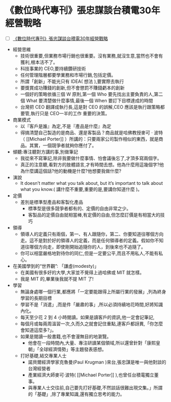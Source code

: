 # 《數位時代專刊》張忠謀談台積電30年經營戰略

- [ ] [《數位時代專刊》張忠謀談台積電30年經營戰略](https://drive.google.com/file/d/1YEbKIQ3hiD1HJCNsTBGL0oWSYWumNy5F/view?usp=sharing)

- 經營思維
	- 技術很重要,但業務市場行銷也很重要。沒有業務,就沒生意,當然也不會有獲利,根本活不了。
	- 科技事業的 CEO,要持續鑽研技術
	- 任何管理階層都要學業務和市場行銷,包括定價。
	- 所謂「創新」不能光只有 IDEA( 想法 ),要實際去執行
	- 要獎賞成功賺錢的創新,但不會懲罰不賺錢虧本的創新
	- 一個好的策略依循三個 W 原則,第一個 Who 要先找出主要負責的人,第二個 What 要清楚做什麼事情,最後一個 When 要訂下目標達成的時間
	- 台灣把 CEO 翻譯成執行長,這是對 CEO 的誤解,CEO 應該是執行跟策略都要管,執行只是 CEO一半的工作
重要的決策。
- 商業模式
	- 以『客戶是誰』為定,不是『產品是什麼』為定
	- 得搞清楚自己製造的是商品、還是客製品？商品就是哈佛教授麥可 · 波特（ [[Michael Porter]] ）所講的：只要兩家公司製作相似的東西，就是商品。其實，一個競爭者就夠你應付了。
- 傾聽:專注聽對方講的事,別做筆記
	- 我從來不寫筆記,除非我要做什麼事情、怕會議後忘了,才頂多寫兩個字。
	- 真正的注意聽,看對方的肢體語言,才有時間去想。他為什麼用這幾個字?他為什麼講這個話?他的動機是什麼?他想要我做什麼?
- 演說
	- It doesn’t matter what you talk about, but it’s important to talk about what you know.( 講什麼不重要,重要的是,要講你知道什麼 )。
- 定價
	- 差別是標準型產品和客製化產品
		- 標準型是很多競爭者都有的、定價的自由非常之少。
		- 客製品的定價自由就相當棒,有定價的自由,但怎麼訂價是有相當大的技巧
- 領導
	- 領導人的定義只有兩個，第一、有人跟隨你，第二、你要知道往哪個方向走。這不是對於好的領導人的定義，而是任何領導者的定義。假如你不知道往哪個方向走，即使剛開始追隨你的人，到後來也不追隨了。
	- 你可以相當嚴格地對待你的同仁,但是一定要公平,而且不用私人,不能有私心。
- 在美國學到的“世界觀”: 「謙虛(modesty)」
	- 在美國有很多好的大學,大家並不覺得上過哈佛或 MIT 就怎樣。
	- 我是 MIT 的,畢業後我就不提 MIT 了!
- 學習
	- 無論身處哪一個行業,都應將「一定要能跟得上所屬行業的發展」,列為終身學習的長期目標
	- 學習不是「消遣」,而是件「嚴肅的事」,所以必須持續地花時間,好將知識內化。
	- 每天至少花 2 到 4 小時閱讀。如果是讀客戶的資訊,他一定會記筆記,
	- 每個月或每兩周溫習一次,久而久之就會記住重點,連客戶都訝異,「你怎麼會知道這麼多?」。
	- 如果是閱讀一般書籍,也不會漫無目的地瀏覽。
		- 他會在一段時間內,大量、專注研讀某個領域,所以還曾針對「康熙皇朝」「全球經濟情勢」等主題發表感想。
	- 打好基礎,結交專業人士
		- 諾貝爾經濟學家克魯曼(Paul Krugman )來台,張忠謀是唯一與他對談的台灣經營者
		- 產業經濟大師麥可·波特( [[Michael Porter]] ),也曾任台積電獨立董事。
		- 與專業人士交往前,自己要先打好基礎,不然談話很難出現交集。」所謂的「基礎」,除了專業知識,還有獨立思考的能力。